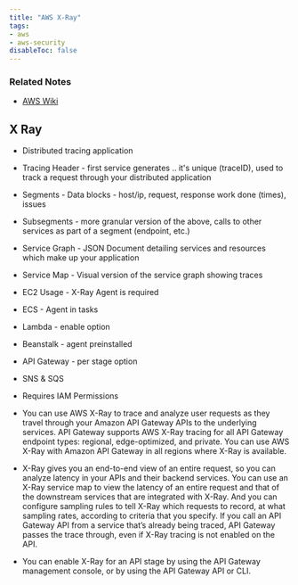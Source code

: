 ```yaml
---
title: "AWS X-Ray"
tags:
- aws
- aws-security
disableToc: false
---
```


### Related Notes
- [AWS Wiki](/notes/aws/aws-wiki.md)

## **X Ray**
- Distributed tracing application
- Tracing Header - first service generates .. it's unique (traceID), used to track a request through your distributed application
- Segments - Data blocks - host/ip, request, response work done (times), issues
- Subsegments - more granular version of the above, calls to other services as part of a segment (endpoint, etc.)
- Service Graph - JSON Document detailing services and resources which make up your application
- Service Map - Visual version of the service graph showing traces
- EC2 Usage - X-Ray Agent is required
- ECS - Agent in tasks
- Lambda - enable option
- Beanstalk - agent preinstalled
- API Gateway - per stage option
- SNS & SQS
- Requires IAM Permissions

- You can use AWS X-Ray to trace and analyze user requests as they travel through your Amazon API Gateway APIs to the underlying services. API Gateway supports AWS X-Ray tracing for all API Gateway endpoint types: regional, edge-optimized, and private. You can use AWS X-Ray with Amazon API Gateway in all regions where X-Ray is available.
- X-Ray gives you an end-to-end view of an entire request, so you can analyze latency in your APIs and their backend services. You can use an X-Ray service map to view the latency of an entire request and that of the downstream services that are integrated with X-Ray. And you can configure sampling rules to tell X-Ray which requests to record, at what sampling rates, according to criteria that you specify. If you call an API Gateway API from a service that’s already being traced, API Gateway passes the trace through, even if X-Ray tracing is not enabled on the API.
- You can enable X-Ray for an API stage by using the API Gateway management console, or by using the API Gateway API or CLI.